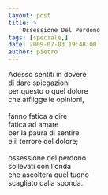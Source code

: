 ```yaml
---
layout: post
title: >
    Ossessione Del Perdono
tags: [speciale,]
date: 2009-07-03 19:48:00
author: pietro
---
```

Adesso sentiti in dovere<br/>di dare spiegazioni<br/>per questo o quel dolore<br/>che affligge le opinioni,<br/><br/>fanno fatica a dire<br/>fatica ad amare<br/>per la paura di sentire<br/>e il terrore del dolore;<br/><br/>ossessione del perdono<br/>sollevati con l'onda<br/>che ascolterà quel tuono<br/>scagliato dalla sponda.
